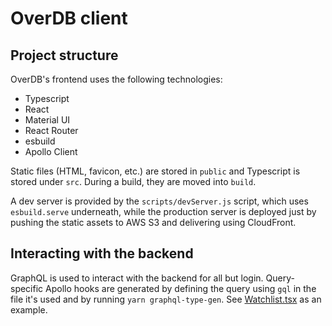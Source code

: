 # OverDB client

## Project structure

OverDB's frontend uses the following technologies:

- Typescript
- React
- Material UI
- React Router
- esbuild
- Apollo Client

Static files (HTML, favicon, etc.) are stored in `public` and Typescript is stored under `src`. During a build, they are moved into `build`.

A dev server is provided by the `scripts/devServer.js` script, which uses `esbuild.serve` underneath, while the production server is deployed just by pushing the static assets to AWS S3 and delivering using CloudFront.

## Interacting with the backend
GraphQL is used to interact with the backend for all but login. Query-specific Apollo hooks are generated by defining the query using `gql` in the file it's used and by running `yarn graphql-type-gen`. See [Watchlist.tsx](./src/watchlist/Watchlist.tsx) as an example.

